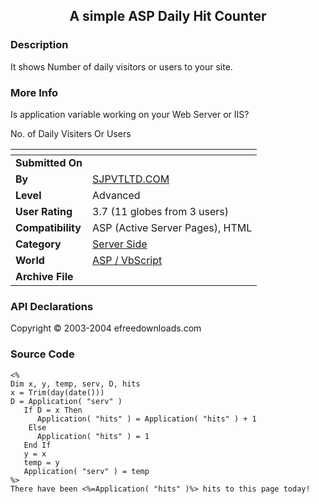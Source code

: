 ﻿<div align="center">

## A simple ASP Daily Hit Counter


</div>

### Description

It shows Number of daily visitors or users to your site.
 
### More Info
 
Is application variable working on your Web Server or IIS?

No. of Daily Visiters Or Users


<span>             |<span>
---                |---
**Submitted On**   |
**By**             |[SJPVTLTD\.COM](https://github.com/Planet-Source-Code/PSCIndex/blob/master/ByAuthor/sjpvtltd-com.md)
**Level**          |Advanced
**User Rating**    |3.7 (11 globes from 3 users)
**Compatibility**  |ASP \(Active Server Pages\), HTML
**Category**       |[Server Side](https://github.com/Planet-Source-Code/PSCIndex/blob/master/ByCategory/server-side__4-31.md)
**World**          |[ASP / VbScript](https://github.com/Planet-Source-Code/PSCIndex/blob/master/ByWorld/asp-vbscript.md)
**Archive File**   |[](https://github.com/Planet-Source-Code/sjpvtltd-com-a-simple-asp-daily-hit-counter__4-8969/archive/master.zip)

### API Declarations

Copyright © 2003-2004 efreedownloads.com


### Source Code

```
<%
Dim x, y, temp, serv, D, hits
x = Trim(day(date()))
D = Application( "serv" )
   If D = x Then
      Application( "hits" ) = Application( "hits" ) + 1
    Else
      Application( "hits" ) = 1
   End If
   y = x
   temp = y
   Application( "serv" ) = temp
%>
There have been <%=Application( "hits" )%> hits to this page today!
```

